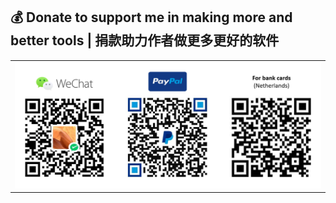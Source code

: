 ## 💰 Donate to support me in making more and better tools | 捐款助力作者做更多更好的软件



<div align="center">
  <table>
    <tr>
      <td>
        <img src="Capture0406.PNG" alt="donation_link" width="1500"/><br>
      </td>
    </tr>
  </table>
</div>






